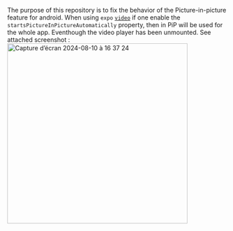 The purpose of this repository is to fix the behavior of the Picture-in-picture feature for android.
When using `expo` [`video`](https://docs.expo.dev/versions/latest/sdk/video/) if one enable the `startsPictureInPictureAutomatically` property, then in PiP will be used for the whole app. Eventhough the video player has been unmounted.
See attached screenshot :
<img width="413" alt="Capture d’écran 2024-08-10 à 16 37 24" src="https://github.com/user-attachments/assets/5dfe6eb8-d6ec-47f1-8f14-b255af7a9ab2">
